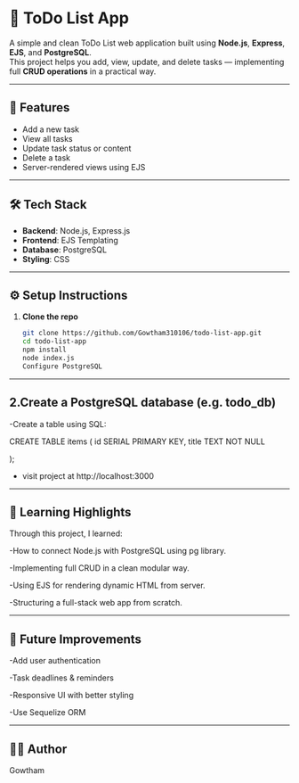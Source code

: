 # 📝 ToDo List App

A simple and clean ToDo List web application built using **Node.js**, **Express**, **EJS**, and **PostgreSQL**.  
This project helps you add, view, update, and delete tasks — implementing full **CRUD operations** in a practical way.

---

## 🚀 Features

- Add a new task
- View all tasks
- Update task status or content
- Delete a task
- Server-rendered views using EJS

---

## 🛠️ Tech Stack

- **Backend**: Node.js, Express.js
- **Frontend**: EJS Templating
- **Database**: PostgreSQL
- **Styling**:  CSS 

---

## ⚙️ Setup Instructions

1. **Clone the repo**
   ```bash
   git clone https://github.com/Gowtham310106/todo-list-app.git
   cd todo-list-app
   npm install
   node index.js
   Configure PostgreSQL
 ---  
   
## 2.Create a PostgreSQL database (e.g. todo_db)

-Create a table using SQL:

CREATE TABLE items (
  id SERIAL PRIMARY KEY,
  title TEXT NOT NULL
  
);

- visit project at   http://localhost:3000

---

## 📌 Learning Highlights

Through this project, I learned:

-How to connect Node.js with PostgreSQL using pg library.

-Implementing full CRUD in a clean modular way.

-Using EJS for rendering dynamic HTML from server.

-Structuring a full-stack web app from scratch.

---

## 🧠 Future Improvements

-Add user authentication

-Task deadlines & reminders

-Responsive UI with better styling

-Use Sequelize ORM

---

## 👨‍💻 Author
Gowtham
  
   
   
